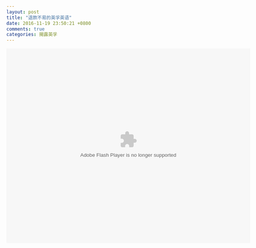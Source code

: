 ```yaml
---
layout: post
title: "退款不易的英孚英语"
date: 2016-11-19 23:50:21 +0800
comments: true
categories: 揭露英孚
---
```

<!--more-->
<object id="CUTV_PLAYER_0" width="640" height="512" classid="clsid:d27cdb6e-ae6d-11cf-96b8-444553540000"><param name="movie" value="http://www.cutv.com/static/player/v.swf"><param name="FlashVars" value="pid=G15fgfffhgjghmmnjnl1ye&amp;acw=true&amp;c=50%2C50%2C0%7C50%2C50%2C0&amp;keyword=%E5%B8%82%E5%9C%BA%E8%BF%9E%E7%BA%BF%20%E9%80%80%E6%AC%BE%E4%B8%8D%E6%98%93%E7%9A%84%E8%8B%B1%E5%AD%9A%E8%8B%B1%E8%AF%AD%202014-10-08%2C&amp;autoplay=true&amp;norecomm=true"><param name="wmode" value="opaque"><param name="allowScriptAccess" value="always"><param name="allowFullScreen" value="true"><embed style="outline:0" name="CUTV_PLAYER_0" width="640" height="512" src="http://www.cutv.com/static/player/v.swf" wmode="opaque" allowfullscreen="true" allowscriptaccess="always" flashvars="pid=G15fgfffhgjghmmnjnl1ye&amp;acw=true&amp;c=50%2C50%2C0%7C50%2C50%2C0&amp;keyword=%E5%B8%82%E5%9C%BA%E8%BF%9E%E7%BA%BF%20%E9%80%80%E6%AC%BE%E4%B8%8D%E6%98%93%E7%9A%84%E8%8B%B1%E5%AD%9A%E8%8B%B1%E8%AF%AD%202014-10-08%2C&amp;autoplay=true&amp;norecomm=true" type="application/x-shockwave-flash"></object>
